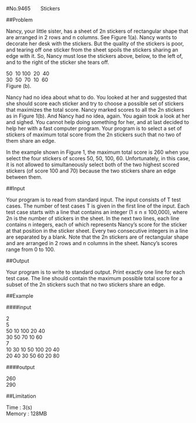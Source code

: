 #No.9465 &nbsp;&nbsp;&nbsp;&nbsp;&nbsp;&nbsp;Stickers

##Problem

Nancy, your little sister, has a sheet of 2n stickers of rectangular shape that are arranged in 2 rows and n columns. See Figure 1(a). Nancy wants to decorate her desk with the stickers. But the quality of the stickers is poor, and tearing off one sticker from the sheet spoils the stickers sharing an edge with it. So, Nancy must lose the stickers above, below, to the left of, and to the right of the sticker she tears off.   

50&nbsp;&nbsp;10&nbsp;100&nbsp;&nbsp;20&nbsp;&nbsp;40  
30&nbsp;&nbsp;50&nbsp;&nbsp;70&nbsp;&nbsp;10&nbsp;&nbsp;60  
Figure (b).  

Nancy had no idea about what to do. You looked at her and suggested that she should score each sticker and try to choose a possible set of stickers that maximizes the total score. Nancy marked scores to all the 2n stickers as in Figure 1(b). And Nancy had no idea, again. You again took a look at her and sighed. You cannot help doing something for her, and at last decided to help her with a fast computer program. Your program is to select a set of stickers of maximum total score from the 2n stickers such that no two of them share an edge.  

In the example shown in Figure 1, the maximum total score is 260 when you select the four stickers of scores 50, 50, 100, 60. Unfortunately, in this case, it is not allowed to simultaneously select both of the two highest scored stickers (of score 100 and 70) because the two stickers share an edge between them.   

##Input

Your program is to read from standard input. The input consists of T test cases. The number of test cases T is given in the first line of the input. Each test case starts with a line that contains an integer (1 ≤ n ≤ 100,000), where 2n is the number of stickers in the sheet. In the next two lines, each line contains n integers, each of which represents Nancy’s score for the sticker at that position in the sticker sheet. Every two consecutive integers in a line are separated by a blank. Note that the 2n stickers are of rectangular shape and are arranged in 2 rows and n columns in the sheet. Nancy’s scores range from 0 to 100.   

##Output

Your program is to write to standard output. Print exactly one line for each test case. The line should contain the maximum possible total score for a subset of the 2n stickers such that no two stickers share an edge.   

##Example

####input

2  
5  
50 10 100 20 40  
30 50 70 10 60  
7  
10 30 10 50 100 20 40  
20 40 30 50 60 20 80  

####output

260  
290  

##Limitation

Time : 3(s)  
Memory : 128MB
